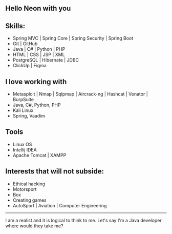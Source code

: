 ## Hello Neon with you

## Skills:
- Spring MVC | Spring Core | Spring Security | Spring Boot
- Git | GitHub
- Java | C# | Python | PHP
- HTML | CSS | JSP | XML
- PostgreSQL | Hibernate | JDBC
- ClickUp | Figma

## I love working with
- Metasploit | Nmap | Sqlpmap | Aircrack-ng | Hashcat | Venator | BurpSuite
- Java, C#, Python, PHP
- Kali Linux
- Spring, Vaadim

## Tools
- Linux OS
- Intellij IDEA
- Apache Tomcat | XAMPP

## Interests that will not subside:
- Ethical hacking
- Motorsport
- Box
- Creating games
- AutoSport | Aviation | Computer Engineering
___
I am a realist and it is logical to think to me.
Let's say I'm a Java developer where would they take me?
